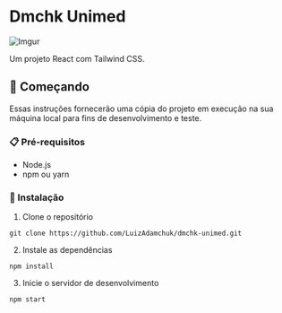 # Dmchk Unimed

![Imgur](https://media.giphy.com/media/v1.Y2lkPTc5MGI3NjExZTN3MWhmYncyZjU3OWoyNzBnc2xwbng5ZDdhcmdoamh1MnZ0aHExNSZlcD12MV9pbnRlcm5hbF9naWZfYnlfaWQmY3Q9Zw/uFz2O4Kby4moKna5AI/giphy.gif)

Um projeto React com Tailwind CSS.

## 🚀 Começando

Essas instruções fornecerão uma cópia do projeto em execução na sua máquina local para fins de desenvolvimento e teste.

### 📋 Pré-requisitos

- Node.js
- npm ou yarn

### 🔧 Instalação

1. Clone o repositório

`git clone https://github.com/LuizAdamchuk/dmchk-unimed.git`

2. Instale as dependências

`npm install`

3. Inicie o servidor de desenvolvimento

`npm start`
